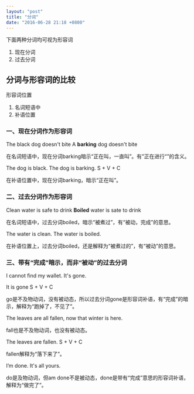 ```yaml
---
layout: "post"
title: "分词"
date: "2016-06-28 21:18 +0800"
---
```


下面两种分词均可视为形容词
1. 现在分词
2. 过去分词

## 分词与形容词的比较

形容词位置
1. 名词短语中
2. 补语位置

### 一、现在分词作为形容词
The black dog doesn't bite
A **barking** dog doesn't bite

在名词短语中，现在分词barking暗示“正在叫，一直叫”。有”正在进行“”的含义。

The dog is black.
The dog is barking.
S + V + C

在补语位置中，现在分词barking，暗示“正在叫”。

### 二、过去分词作为形容词

Clean water is safe to drink
**Boiled** water is sate to drink

在名词短语中，过去分词boiled，暗示“被煮过”，有“被动，完成”的意思。

The water is clean.
The water is boiled.

在补语位置上，过去分词boiled，还是解释为“被煮过的”，有“被动”的意思。

### 三、带有“完成”暗示，而非“被动”的过去分词

I cannot find my wallet. It's gone.

It is gone
S + V + C

go是不及物动词，没有被动态，所以过去分词gone是形容词补语，有“完成”的暗示，解释为“跑掉了，不见了”。

The leaves are all fallen, now that winter is here.

fall也是不及物动词，也没有被动态。

The leaves are fallen.
S + V + C

fallen解释为“落下来了”。


I’m done. It's all yours.

do是及物动词，但am done不是被动态，done是带有“完成”意思的形容词补语，解释为“做完了”。
